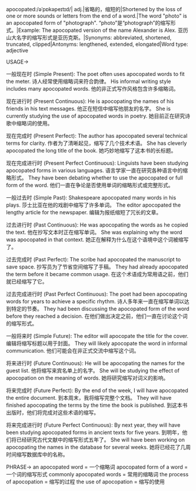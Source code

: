apocopated:/əˈpɒkəpeɪtɪd/| adj.|省略的，缩短的|Shortened by the loss of one or more sounds or letters from the end of a word.|The word "photo" is an apocopated form of "photograph".  “photo”是“photograph”的缩写形式。|Example:  The apocopated version of the name Alexander is Alex.  亚历山大名字的缩写形式是亚历克斯。|Synonyms: abbreviated, shortened, truncated, clipped|Antonyms: lengthened, extended, elongated|Word type: adjective

USAGE->

一般现在时 (Simple Present):
The poet often uses apocopated words to fit the meter.  诗人经常使用缩略词来符合韵律。
His informal writing style includes many apocopated words. 他的非正式写作风格包含许多缩略词。

现在进行时 (Present Continuous):
He is apocopating the names of his friends in his text messages. 他正在短信中缩写他朋友的名字。
She is currently studying the use of apocopated words in poetry. 她目前正在研究诗歌中缩略词的使用。

现在完成时 (Present Perfect):
The author has apocopated several technical terms for clarity. 作者为了清晰起见，缩写了几个技术术语。
She has cleverly apocopated the long title of the book. 她巧妙地缩写了这本书的长标题。

现在完成进行时 (Present Perfect Continuous):
Linguists have been studying apocopated forms in various languages. 语言学家一直在研究各种语言中的缩略形式。
They have been debating whether to use the apocopated or full form of the word.  他们一直在争论是否使用单词的缩略形式或完整形式。

一般过去时 (Simple Past):
Shakespeare apocopated many words in his plays.  莎士比亚在他的戏剧中缩写了许多单词。
The editor apocopated the lengthy article for the newspaper. 编辑为报纸缩短了冗长的文章。

过去进行时 (Past Continuous):
He was apocopating the words as he copied the text. 他在抄写文本时正在缩写单词。
She was explaining why the word was apocopated in that context. 她正在解释为什么在这个语境中这个词被缩写了。

过去完成时 (Past Perfect):
The scribe had apocopated the manuscript to save space. 抄写员为了节省空间缩写了手稿。
They had already apocopated the term before it became common usage. 在这个术语成为常用语之前，他们就已经缩写了它。

过去完成进行时 (Past Perfect Continuous):
The poet had been apocopating words for years to achieve a specific rhythm. 诗人多年来一直在缩写单词以达到特定的节奏。
They had been discussing the apocopated form of the word before they reached a decision. 在他们做出决定之前，他们一直在讨论这个词的缩写形式。

一般将来时 (Simple Future):
The editor will apocopate the title for the cover. 编辑将缩写标题以用于封面。
They will likely apocopate the word in informal communication. 他们可能会在非正式交流中缩写这个词。

将来进行时 (Future Continuous):
He will be apocopating the names for the guest list. 他将缩写来宾名单上的名字。
She will be studying the effect of apocopation on the meaning of words. 她将研究缩写对词义的影响。

将来完成时 (Future Perfect):
By the end of the week, I will have apocopated the entire document. 到本周末，我将缩写完整个文档。
They will have finished apocopating the terms by the time the book is published. 到这本书出版时，他们将完成对这些术语的缩写。

将来完成进行时 (Future Perfect Continuous):
By next year, they will have been studying apocopated forms in ancient texts for five years. 到明年，他们将已经研究古代文献中的缩写形式五年了。
She will have been working on apocopating the names in the database for several weeks. 她将已经花了几周时间缩写数据库中的名称。


PHRASE->
an apocopated word = 一个缩略词
apocopated form of a word = 一个词的缩写形式
commonly apocopated words = 常用的缩略词
the process of apocopation = 缩写的过程
the use of apocopation = 缩写的使用
